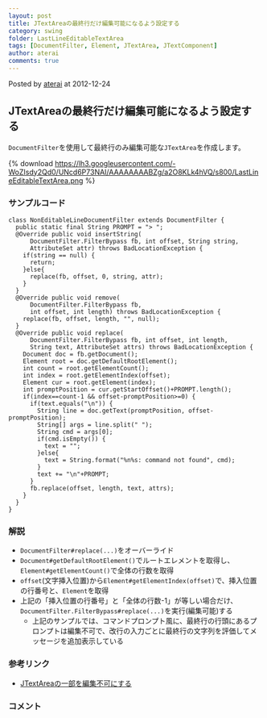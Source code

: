 ```yaml
---
layout: post
title: JTextAreaの最終行だけ編集可能になるよう設定する
category: swing
folder: LastLineEditableTextArea
tags: [DocumentFilter, Element, JTextArea, JTextComponent]
author: aterai
comments: true
---
```


Posted by [aterai](http://terai.xrea.jp/aterai.html) at 2012-12-24

## JTextAreaの最終行だけ編集可能になるよう設定する
`DocumentFilter`を使用して最終行のみ編集可能な`JTextArea`を作成します。

{% download https://lh3.googleusercontent.com/-WoZIsdy2Qd0/UNcd6P73NAI/AAAAAAAABZg/a2O8KLk4hVQ/s800/LastLineEditableTextArea.png %}

### サンプルコード
<pre class="prettyprint"><code>class NonEditableLineDocumentFilter extends DocumentFilter {
  public static final String PROMPT = "&gt; ";
  @Override public void insertString(
      DocumentFilter.FilterBypass fb, int offset, String string,
      AttributeSet attr) throws BadLocationException {
    if(string == null) {
      return;
    }else{
      replace(fb, offset, 0, string, attr);
    }
  }
  @Override public void remove(
      DocumentFilter.FilterBypass fb,
      int offset, int length) throws BadLocationException {
    replace(fb, offset, length, "", null);
  }
  @Override public void replace(
      DocumentFilter.FilterBypass fb, int offset, int length,
      String text, AttributeSet attrs) throws BadLocationException {
    Document doc = fb.getDocument();
    Element root = doc.getDefaultRootElement();
    int count = root.getElementCount();
    int index = root.getElementIndex(offset);
    Element cur = root.getElement(index);
    int promptPosition = cur.getStartOffset()+PROMPT.length();
    if(index==count-1 &amp;&amp; offset-promptPosition&gt;=0) {
      if(text.equals("\n")) {
        String line = doc.getText(promptPosition, offset-promptPosition);
        String[] args = line.split(" ");
        String cmd = args[0];
        if(cmd.isEmpty()) {
          text = "";
        }else{
          text = String.format("%n%s: command not found", cmd);
        }
        text += "\n"+PROMPT;
      }
      fb.replace(offset, length, text, attrs);
    }
  }
}
</code></pre>

### 解説
- `DocumentFilter#replace(...)`をオーバーライド
- `Document#getDefaultRootElement()`でルートエレメントを取得し、`Element#getElementCount()`で全体の行数を取得
- `offset`(文字挿入位置)から`Element#getElementIndex(offset)`で、挿入位置の行番号と、`Element`を取得
- 上記の「挿入位置の行番号」と「全体の行数-1」が等しい場合だけ、`DocumentFilter.FilterBypass#replace(...)`を実行(編集可能)する
    - 上記のサンプルでは、コマンドプロンプト風に、最終行の行頭にあるプロンプトは編集不可で、改行の入力ごとに最終行の文字列を評価してメッセージを追加表示している

<!-- dummy comment line for breaking list -->

### 参考リンク
- [JTextAreaの一部を編集不可にする](http://terai.xrea.jp/Swing/NonEditableLine.html)

<!-- dummy comment line for breaking list -->

### コメント
